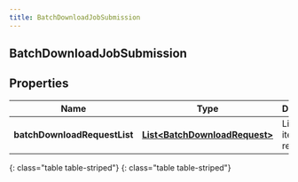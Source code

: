 ```yaml
---
title: BatchDownloadJobSubmission
---
```

## BatchDownloadJobSubmission


## Properties

| Name | Type | Description | Notes |
| ------------ | ------------- | ------------- | ------------- |
| **batchDownloadRequestList** | [**List&lt;BatchDownloadRequest&gt;**](BatchDownloadRequest.html) | List of items requested |  |
{: class="table table-striped"}
{: class="table table-striped"}


